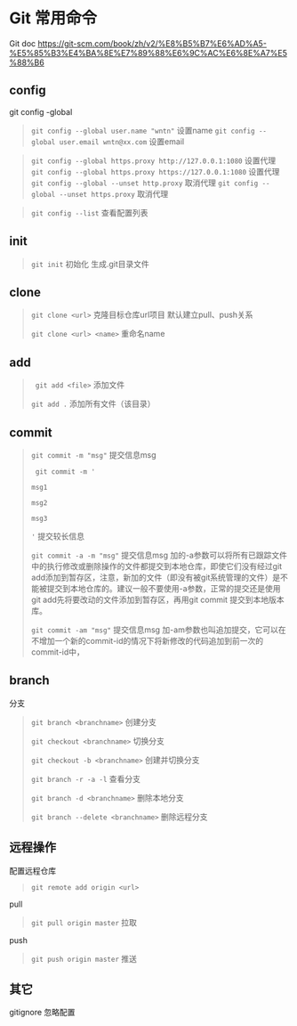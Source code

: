 # Git 常用命令

Git doc https://git-scm.com/book/zh/v2/%E8%B5%B7%E6%AD%A5-%E5%85%B3%E4%BA%8E%E7%89%88%E6%9C%AC%E6%8E%A7%E5%88%B6

## config

git config -global

> `git config --global user.name "wntn"` 设置name
> `git config --global user.email wntn@xx.com`  设置email

> `git config --global https.proxy http://127.0.0.1:1080`  设置代理
> `git config --global https.proxy https://127.0.0.1:1080`  设置代理
> `git config --global --unset http.proxy`  取消代理
> `git config --global --unset https.proxy`  取消代理

> `git config --list`  查看配置列表

## init

> `git init` 初始化 生成.git目录文件

## clone

> ` git clone <url> `  克隆目标仓库url项目 默认建立pull、push关系
>
> ` git clone <url> <name> `  重命名name

## add

> `  git add <file> `  添加文件
>
> ` git add . `  添加所有文件（该目录）

## commit

> ` git commit -m "msg" `  提交信息msg
>
> ` git commit -m '` 
>
>  `msg1 ` 
>
>  `msg2`
>
>  `msg3`
>
>  ` ' ` 提交较长信息
>
> ` git commit -a -m "msg" `  提交信息msg 加的-a参数可以将所有已跟踪文件中的执行修改或删除操作的文件都提交到本地仓库，即使它们没有经过git add添加到暂存区，注意，新加的文件（即没有被git系统管理的文件）是不能被提交到本地仓库的。建议一般不要使用-a参数，正常的提交还是使用git add先将要改动的文件添加到暂存区，再用git commit 提交到本地版本库。
>
> ` git commit -am "msg" `   提交信息msg  加-am参数也叫追加提交，它可以在不增加一个新的commit-id的情况下将新修改的代码追加到前一次的commit-id中，

## branch

分支

> ` git branch <branchname> ` 创建分支
>
> ` git checkout <branchname> `  切换分支
>
> ` git checkout -b <branchname> ` 创建并切换分支
>
> ` git branch -r -a -l `  查看分支
>
> ` git branch -d <branchname> `  删除本地分支
>
> ` git branch --delete <branchname> `  删除远程分支

## 远程操作

配置远程仓库

> ` git remote add origin <url> `    

pull

> ` git pull origin master `  拉取

push

> ` git push origin master `  推送

## 其它

gitignore 忽略配置